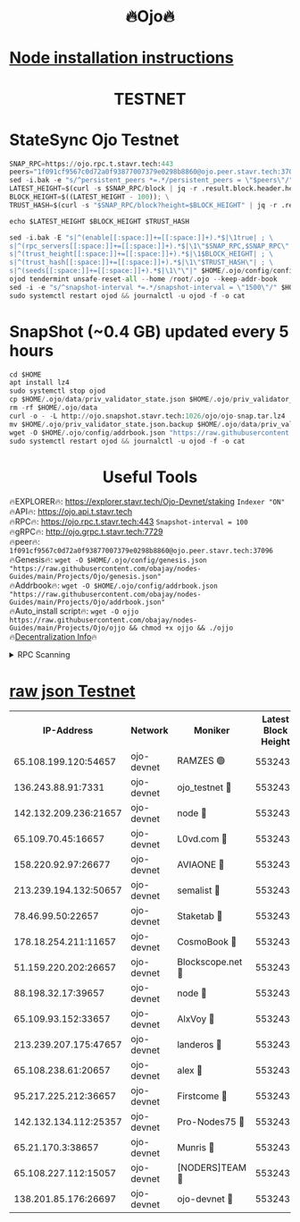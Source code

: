 <h1 align="center"> 🔥Ojo🔥</h1>

[Node installation instructions](https://github.com/obajay/nodes-Guides/tree/main/Projects/Ojo)
=

<h1 align="center"> TESTNET</h1>

# StateSync Ojo Testnet
```python
SNAP_RPC=https://ojo.rpc.t.stavr.tech:443
peers="1f091cf9567c0d72a0f93877007379e0298b8860@ojo.peer.stavr.tech:37096"
sed -i.bak -e "s/^persistent_peers *=.*/persistent_peers = \"$peers\"/" $HOME/.ojo/config/config.toml
LATEST_HEIGHT=$(curl -s $SNAP_RPC/block | jq -r .result.block.header.height); \
BLOCK_HEIGHT=$((LATEST_HEIGHT - 100)); \
TRUST_HASH=$(curl -s "$SNAP_RPC/block?height=$BLOCK_HEIGHT" | jq -r .result.block_id.hash)

echo $LATEST_HEIGHT $BLOCK_HEIGHT $TRUST_HASH

sed -i.bak -E "s|^(enable[[:space:]]+=[[:space:]]+).*$|\1true| ; \
s|^(rpc_servers[[:space:]]+=[[:space:]]+).*$|\1\"$SNAP_RPC,$SNAP_RPC\"| ; \
s|^(trust_height[[:space:]]+=[[:space:]]+).*$|\1$BLOCK_HEIGHT| ; \
s|^(trust_hash[[:space:]]+=[[:space:]]+).*$|\1\"$TRUST_HASH\"| ; \
s|^(seeds[[:space:]]+=[[:space:]]+).*$|\1\"\"|" $HOME/.ojo/config/config.toml
ojod tendermint unsafe-reset-all --home /root/.ojo --keep-addr-book
sed -i -e "s/^snapshot-interval *=.*/snapshot-interval = \"1500\"/" $HOME/.ojo/config/app.toml
sudo systemctl restart ojod && journalctl -u ojod -f -o cat
```
# SnapShot (~0.4 GB) updated every 5 hours
```python
cd $HOME
apt install lz4
sudo systemctl stop ojod
cp $HOME/.ojo/data/priv_validator_state.json $HOME/.ojo/priv_validator_state.json.backup
rm -rf $HOME/.ojo/data
curl -o - -L http://ojo.snapshot.stavr.tech:1026/ojo/ojo-snap.tar.lz4 | lz4 -c -d - | tar -x -C $HOME/.ojo --strip-components 2
mv $HOME/.ojo/priv_validator_state.json.backup $HOME/.ojo/data/priv_validator_state.json
wget -O $HOME/.ojo/config/addrbook.json "https://raw.githubusercontent.com/obajay/nodes-Guides/main/Projects/Ojo/addrbook.json"
sudo systemctl restart ojod && journalctl -u ojod -f -o cat
```
 <h1 align="center"> Useful Tools</h1>

🔥EXPLORER🔥:        https://explorer.stavr.tech/Ojo-Devnet/staking        `Indexer "ON"` \
🔥API🔥:                     https://ojo.api.t.stavr.tech \
🔥RPC🔥:                    https://ojo.rpc.t.stavr.tech:443              `Snapshot-interval = 100` \
🔥gRPC🔥:                  http://ojo.grpc.t.stavr.tech:7729 \
🔥peer🔥:                   `1f091cf9567c0d72a0f93877007379e0298b8860@ojo.peer.stavr.tech:37096` \
🔥Genesis🔥:    ```wget -O $HOME/.ojo/config/genesis.json "https://raw.githubusercontent.com/obajay/nodes-Guides/main/Projects/Ojo/genesis.json"``` \
🔥Addrbook🔥:    ```wget -O $HOME/.ojo/config/addrbook.json "https://raw.githubusercontent.com/obajay/nodes-Guides/main/Projects/Ojo/addrbook.json"``` \
🔥Auto_install script🔥: ```wget -O ojjo https://raw.githubusercontent.com/obajay/nodes-Guides/main/Projects/Ojo/ojjo && chmod +x ojjo && ./ojjo``` \
🔥[Decentralization Info](https://github.com/obajay/StateSync-snapshots/tree/main/Projects/Ojo/Decentralization)🔥



<details>
<summary>RPC Scanning</summary>

<h2 align="center"> We scan nodes in real time every 4 hours. And we provide the final result of RPC endpoints.
We cannot influence the operation of these nodes in any way. </h2>


```python
If Voting Power is higher than 0 --> then the Node is a validator of the network and may be subject to attack and be a potential threat to the chain.
```
```python
We marked such validators with a red symbol
```

</details>

[raw json Testnet](https://rpc-check.ojot.stavr.tech/ojot/rpc-ojot-result.json)
=


<table><tr><th>IP-Address</th><th>Network</th><th>Moniker</th><th>Latest Block Height</th><th>Earliest Block Height</th><th>Catching Up</th><th>Tx Index</th><th>Voting Power</th><th>Scan Time</th></tr><tr><td>65.108.199.120:54657</td><td>ojo-devnet</td><td>RAMZES 🟢</td><td>5532434</td><td>306156</td><td>False</td><td>on</td><td>0</td><td>2024-02-20T23:38:31.333900686UTC</td></tr><tr><td>136.243.88.91:7331</td><td>ojo-devnet</td><td>ojo_testnet 🔴</td><td>5532435</td><td>308845</td><td>False</td><td>on</td><td>1000</td><td>2024-02-20T23:38:41.571214753UTC</td></tr><tr><td>142.132.209.236:21657</td><td>ojo-devnet</td><td>node 🔴</td><td>5532438</td><td>350001</td><td>False</td><td>on</td><td>1999</td><td>2024-02-20T23:38:55.423507096UTC</td></tr><tr><td>65.109.70.45:16657</td><td>ojo-devnet</td><td>L0vd.com 🔴</td><td>5532439</td><td>695918</td><td>False</td><td>off</td><td>998</td><td>2024-02-20T23:39:03.308805321UTC</td></tr><tr><td>158.220.92.97:26677</td><td>ojo-devnet</td><td>AVIAONE 🔴</td><td>5532437</td><td>2754001</td><td>False</td><td>on</td><td>19926</td><td>2024-02-20T23:38:50.189787399UTC</td></tr><tr><td>213.239.194.132:50657</td><td>ojo-devnet</td><td>semalist 🔴</td><td>5532434</td><td>3223522</td><td>False</td><td>on</td><td>21037</td><td>2024-02-20T23:38:31.585268230UTC</td></tr><tr><td>78.46.99.50:22657</td><td>ojo-devnet</td><td>Staketab 🔴</td><td>5532439</td><td>4254801</td><td>False</td><td>on</td><td>1276</td><td>2024-02-20T23:39:03.557643331UTC</td></tr><tr><td>178.18.254.211:11657</td><td>ojo-devnet</td><td>CosmoBook 🔴</td><td>5532438</td><td>4392001</td><td>False</td><td>off</td><td>1047</td><td>2024-02-20T23:38:57.773284475UTC</td></tr><tr><td>51.159.220.202:26657</td><td>ojo-devnet</td><td>Blockscope.net 🔴</td><td>5532433</td><td>4425001</td><td>False</td><td>on</td><td>1930</td><td>2024-02-20T23:38:30.682636028UTC</td></tr><tr><td>88.198.32.17:39657</td><td>ojo-devnet</td><td>node 🔴</td><td>5532439</td><td>4710001</td><td>False</td><td>on</td><td>98153</td><td>2024-02-20T23:39:00.089084084UTC</td></tr><tr><td>65.109.93.152:33657</td><td>ojo-devnet</td><td>AlxVoy 🔴</td><td>5532438</td><td>4943001</td><td>False</td><td>on</td><td>4491415</td><td>2024-02-20T23:38:55.048447706UTC</td></tr><tr><td>213.239.207.175:47657</td><td>ojo-devnet</td><td>landeros 🔴</td><td>5532437</td><td>4967924</td><td>False</td><td>off</td><td>11083</td><td>2024-02-20T23:38:50.518679609UTC</td></tr><tr><td>65.108.238.61:20657</td><td>ojo-devnet</td><td>alex 🔴</td><td>5532434</td><td>5131001</td><td>False</td><td>on</td><td>11359</td><td>2024-02-20T23:38:31.005782647UTC</td></tr><tr><td>95.217.225.212:36657</td><td>ojo-devnet</td><td>Firstcome 🔴</td><td>5532435</td><td>5251946</td><td>False</td><td>on</td><td>13566</td><td>2024-02-20T23:38:39.250801862UTC</td></tr><tr><td>142.132.134.112:25357</td><td>ojo-devnet</td><td>Pro-Nodes75 🔴</td><td>5532435</td><td>5432434</td><td>False</td><td>on</td><td>24651</td><td>2024-02-20T23:38:36.472962474UTC</td></tr><tr><td>65.21.170.3:38657</td><td>ojo-devnet</td><td>Munris 🔴</td><td>5532435</td><td>5432435</td><td>False</td><td>off</td><td>20123</td><td>2024-02-20T23:38:38.889490415UTC</td></tr><tr><td>65.108.227.112:15057</td><td>ojo-devnet</td><td>[NODERS]TEAM 🔴</td><td>5532439</td><td>5432439</td><td>False</td><td>off</td><td>9999</td><td>2024-02-20T23:39:02.697745777UTC</td></tr><tr><td>138.201.85.176:26697</td><td>ojo-devnet</td><td>ojo-devnet 🔴</td><td>5532439</td><td>5432439</td><td>False</td><td>on</td><td>1000024000</td><td>2024-02-20T23:39:02.984500481UTC</td></tr></table>

